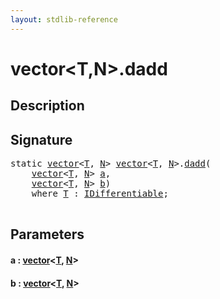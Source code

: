 ```yaml
---
layout: stdlib-reference
---
```


# vector\<T,N\>\.dadd

## Description





## Signature 

<pre>
<span class='code_keyword'>static</span> <a href="../types/vector/index" class="code_type">vector</a>&lt;<a href="../types/vector/index#typeparam-T" class="code_type">T</a>, <a href="../types/vector/index#decl-N" class="code_var">N</a>&gt; <a href="../types/vector/index" class="code_type">vector</a>&lt;<a href="../types/vector/index#typeparam-T" class="code_type">T</a>, <a href="../types/vector/index#decl-N" class="code_var">N</a>&gt;.<a href="dadd">dadd</a>(
    <a href="../types/vector/index" class="code_type">vector</a>&lt;<a href="../types/vector/index#typeparam-T" class="code_type">T</a>, <a href="../types/vector/index#decl-N" class="code_var">N</a>&gt; <a href="dadd#decl-a" class="code_param">a</a>,
    <a href="../types/vector/index" class="code_type">vector</a>&lt;<a href="../types/vector/index#typeparam-T" class="code_type">T</a>, <a href="../types/vector/index#decl-N" class="code_var">N</a>&gt; <a href="dadd#decl-b" class="code_param">b</a>)
    <span class='code_keyword'>where</span> <a href="../types/vector/index#typeparam-T" class="code_type">T</a> : <a href="../interfaces/idifferentiable-01/index" class="code_type">IDifferentiable</a>;

</pre>

## Parameters

####  <a id="decl-a"></a>a  : [vector](../types/vector/index)\<[T](../types/vector/index#typeparam-T), [N](../types/vector/index#decl-N)\>
####  <a id="decl-b"></a>b  : [vector](../types/vector/index)\<[T](../types/vector/index#typeparam-T), [N](../types/vector/index#decl-N)\>

